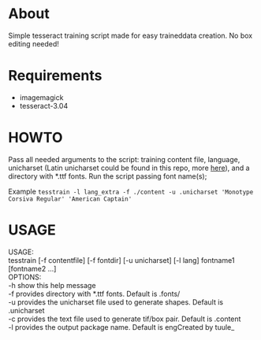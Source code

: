 # About
Simple tesseract training script made for easy traineddata creation.
No box editing needed!

# Requirements
- imagemagick
- tesseract-3.04

# HOWTO
Pass all needed arguments to the script: training content file, language, unicharset (Latin unicharset could be found in this repo, more 
[here](https://github.com/tesseract-ocr/langdata)), and a directory with *.ttf fonts.
Run the script passing font name(s);

Example `tesstrain -l lang_extra -f ./content -u .unicharset 'Monotype Corsiva Regular' 'American Captain'`

# USAGE
USAGE:                                                                                                                                                        
       tesstrain [-f contentfile] [-f fontdir] [-u unicharset] [-l lang] fontname1 [fontname2 ...]                                                               
OPTIONS:                                                                                                                                                      
      -h show this help message                                                                                                                               
      -f provides directory with *.ttf fonts. Default is .fonts/                                                                                              
      -u provides the unicharset file used to generate shapes. Default is .unicharset                                                                         
      -c provides the text file used to generate tif/box pair. Default is .content                                                                            
      -l provides the output package name. Default is engCreated by tuule_    
